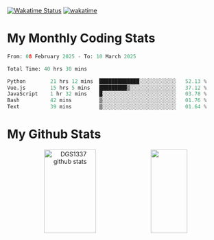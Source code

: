 [![Wakatime Status](https://github.com/noopurphalak/noopurphalak/workflows/wakatime-status-update/badge.svg)](https://github.com/noopurphalak/noopurphalak/actions/workflows/main.yml)
[![wakatime](https://wakatime.com/badge/user/80ace140-ef40-4fdd-b8ed-f3be3d2e1aea.svg)](https://wakatime.com/@80ace140-ef40-4fdd-b8ed-f3be3d2e1aea)

# My Monthly Coding Stats

<!--START_SECTION:waka-->

```python
From: 08 February 2025 - To: 10 March 2025

Total Time: 40 hrs 30 mins

Python        21 hrs 12 mins  █████████████░░░░░░░░░░░░   52.13 %
Vue.js        15 hrs 5 mins   █████████▒░░░░░░░░░░░░░░░   37.12 %
JavaScript    1 hr 32 mins    █░░░░░░░░░░░░░░░░░░░░░░░░   03.78 %
Bash          42 mins         ▒░░░░░░░░░░░░░░░░░░░░░░░░   01.76 %
Text          39 mins         ▒░░░░░░░░░░░░░░░░░░░░░░░░   01.64 %
```

<!--END_SECTION:waka-->

# My Github Stats
<div style="text-align: center;">
  <img width="49%" height="195px" src="https://github-readme-stats-sigma-five.vercel.app/api?username=noopurphalak&show_icons=true&count_private=true&hide_border=true&title_color=00FFFF&icon_color=00FFFF&text_color=00FFFF&bg_color=0d1117" alt="DGS1337 github stats" />
  <img width="41%" height="195px" src="https://github-readme-stats-sigma-five.vercel.app/api/top-langs/?username=noopurphalak&layout=compact&hide_border=true&title_color=00FFFF&text_color=00FFFF&bg_color=0d1117" />
</div>
